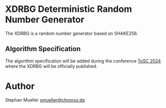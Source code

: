 # XDRBG Deterministic Random Number Generator

The XDRBG is a random number generator based on SHAKE256.

## Algorithm Specification

The algorithm specification will be added during the conference
[ToSC 2024](https://tosc.iacr.org) where the XDRBG will be officially published.

# Author

Stephan Mueller <smueller@chronox.de>
